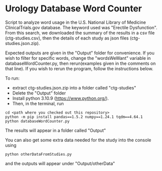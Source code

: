 # Urology Database Word Counter
Script to analyze word usage in the U.S. National Library of Medicine ClinicalTrials.gov database. The keyword used was "Erectile Dysfunction". From this search, we downloaded the summary of the results in a csv file (ctg-studies.csv), then the details of each study as json files (ctg-studies.json.zip). 

Expected outputs are given in the "Output" folder for convenience. 
If you wish to filter for specific words, change the "wordsWeWant" variable in databaseWordCounter.py, then rerun(examples given in the comments on that line). 
If you wish to rerun the program, follow the instructions below.

To run:
- extract ctg-studies.json.zip into a folder called "ctg-studies"
- Delete the "Output" folder
- Install python 3.10.9 (https://www.python.org/). 
- Then, in the terminal, run
```
cd <path where you checked out this repository>
python -m pip install pandas==1.5.2 numpy==1.24.1 tqdm==4.64.1
python databaseWordCounter.py
```
The results will appear in a folder called "Output"

You can also get some extra data needed for the study into the console using
```
python otherDataFromStudies.py
```
and the outputs will appear under "Output/otherData" 

